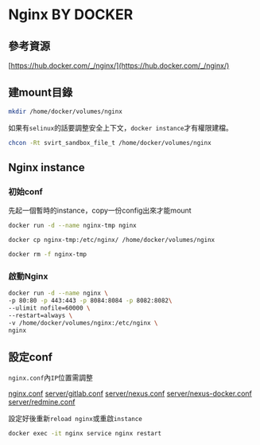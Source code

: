 # Nginx BY DOCKER

## 參考資源

[https://hub.docker.com/_/nginx/](https://hub.docker.com/_/nginx/)

## 建mount目錄

```bash
mkdir /home/docker/volumes/nginx
```

如果有`selinux`的話要調整安全上下文，`docker instance`才有權限建檔。

```bash
chcon -Rt svirt_sandbox_file_t /home/docker/volumes/nginx
```

## Nginx instance

### 初始conf

先起一個暫時的instance，copy一份config出來才能mount

```bash
docker run -d --name nginx-tmp nginx

docker cp nginx-tmp:/etc/nginx/ /home/docker/volumes/nginx

docker rm -f nginx-tmp
```

### 啟動Nginx

```bash
docker run -d --name nginx \
-p 80:80 -p 443:443 -p 8084:8084 -p 8082:8082\
--ulimit nofile=60000 \
--restart=always \
-v /home/docker/volumes/nginx:/etc/nginx \
nginx
```

## 設定conf

`nginx.conf`內`IP`位置需調整

[nginx.conf](nginx/nginx.conf)
[server/gitlab.conf](nginx/server/gitlab.conf)
[server/nexus.conf](nginx/server/nexus.conf)
[server/nexus-docker.conf](nginx/server/nexus-docker.conf)
[server/redmine.conf](nginx/server/redmine.conf)

設定好後重新`reload nginx`或重啟`instance`

```bash
docker exec -it nginx service nginx restart
```
